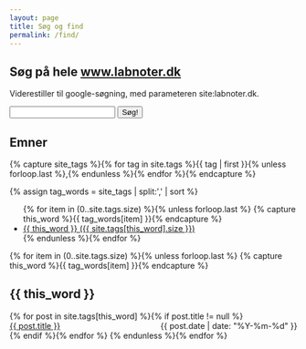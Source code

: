 ```yaml
---
layout: page
title: Søg og find
permalink: /find/
---
```


## Søg på hele www.labnoter.dk

Viderestiller til google-søgning, med parameteren site:labnoter.dk.

<input type="text" name="find_text" id='find_text' onkeydown="if (event.keyCode == 13) document.getElementById('search_button').click();">
<button type="button" id="search_button"
onclick="location.href='http://www.google.com/search?q=site:labnoter.dk+' + document.getElementById('find_text').value;">Søg!</button>

## Emner

<!-- Al den følgende kode er fra: http://pavdmyt.com/how-to-implement-tags-at-jekyll-website/ -->
<!-- Get the tag name for every tag on the site and set them
to the `site_tags` variable. -->
{% capture site_tags %}{% for tag in site.tags %}{{ tag | first }}{% unless forloop.last %},{% endunless %}{% endfor %}{% endcapture %}

<!-- `tag_words` is a sorted array of the tag names. -->
{% assign tag_words = site_tags | split:',' | sort %}

<!-- List of all tags -->
<ul class="tags">
  {% for item in (0..site.tags.size) %}{% unless forloop.last %}
    {% capture this_word %}{{ tag_words[item] }}{% endcapture %}
    <li>
      <a href="#{{ this_word | cgi_escape }}" class="tag">{{ this_word }}
        <span>({{ site.tags[this_word].size }})</span>
      </a>
    </li>
  {% endunless %}{% endfor %}
</ul>

<!-- Posts by Tag -->
<div>
  {% for item in (0..site.tags.size) %}{% unless forloop.last %}
    {% capture this_word %}{{ tag_words[item] }}{% endcapture %}
    <h2 id="{{ this_word | cgi_escape }}">{{ this_word }}</h2>
    {% for post in site.tags[this_word] %}{% if post.title != null %}
      <div>
        <span style="float: left;">
          <a href="{{ post.url }}">{{ post.title }}</a>
        </span>
        <span style="float: right;">
          {{ post.date | date: "%Y-%m-%d" }}
        </span>
      </div>
      <div style="clear: both;"></div>
    {% endif %}{% endfor %}
  {% endunless %}{% endfor %}
</div>
